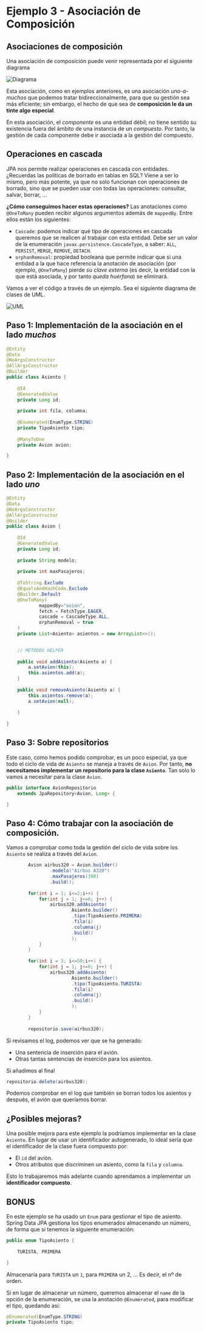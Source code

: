 # Ejemplo 3 - Asociación de Composición

## Asociaciones de composición

Una asociación de composición puede venir representada por el siguiente diagrama

![Diagrama](./uml.jpg)

Esta asociación, como en ejemplos anteriores, es una asociación _uno-a-muchos_ que podemos tratar bidireccionalmente, para que su gestión sea más eficiente; sin embargo, el hecho de que sea de **composición le da un tinte algo especial**.

En esta asociación, el _componente_ es una entidad débil; no tiene sentido su existencia fuera del ámbito de una instancia de un _compuesto_. Por tanto, la gestión de cada componente debe ir asociada a la gestión del compuesto.

## Operaciones en cascada

JPA nos permite realizar operaciones en cascada con entidades. ¿Recuerdas las políticas de borrado en tablas en SQL? Viene a ser lo mismo, pero más potente, ya que no solo funcionan con operaciones de borrado, sino que se pueden usar con todas las operaciones: consultar, salvar, borrar, ...

**¿Cómo conseguimos hacer estas operaciones?** Las anotaciones como `@OneToMany` pueden recibir algunos argumentos además de `mappedBy`. Entre ellos están los siguientes:

- `Cascade`: podemos indicar qué tipo de operaciones en cascada queremos que se realicen al trabajar con esta entidad. Debe ser un valor de la enumeración `javax.persistence.CascadeType`, a saber: `ALL`, `PERSIST`, `MERGE`, `REMOVE`, `DETACH`.
- `orphanRemoval`: propiedad booleana que permite indicar que si una entidad a la que hace referencia la anotación de asociación (por ejemplo, `@OneToMany`) pierde _su clave externa_ (es decir, la entidad con la que está asociada, y por tanto _queda huérfana_) se eliminará.  

Vamos a ver el código a través de un ejemplo. Sea el siguiente diagrama de clases de UML.

![UML](.png/Model!Main_0.png)

## Paso 1: Implementación de la asociación en el lado _muchos_


```java
@Entity
@Data
@NoArgsConstructor
@AllArgsConstructor
@Builder
public class Asiento {
	
	@Id
	@GeneratedValue
	private Long id;
	
	private int fila, columna;
	
	@Enumerated(EnumType.STRING)
	private TipoAsiento tipo;
	
	@ManyToOne
	private Avion avion;

}
```

## Paso 2: Implementación de la asociación en el lado _uno_

```java
@Entity
@Data
@NoArgsConstructor
@AllArgsConstructor
@Builder
public class Avion {
	
	@Id
	@GeneratedValue
	private Long id;
	
	private String modelo;
	
	private int maxPasajeros;
	
	@ToString.Exclude
	@EqualsAndHashCode.Exclude
	@Builder.Default
	@OneToMany(
			mappedBy="avion", 
			fetch = FetchType.EAGER,
			cascade = CascadeType.ALL,
			orphanRemoval = true
	)
	private List<Asiento> asientos = new ArrayList<>();

	
	// MÉTODOS HELPER
	
	public void addAsiento(Asiento a) {
		a.setAvion(this);
		this.asientos.add(a);
	}
	
	public void removeAsiento(Asiento a) {
		this.asientos.remove(a);
		a.setAvion(null);
		
	}
	
}

```

## Paso 3: Sobre repositorios

Este caso, como hemos podido comprobar, es un poco especial, ya que todo el ciclo de vida de `Asiento` se maneja a través de `Avion`. Por tanto, **no necesitamos implementar un repositorio para la clase `Asiento`**. Tan solo lo vamos a necesitar para la clase `Avion`.

```java
public interface AvionRepositorio 
	extends JpaRepository<Avion, Long> {

}
```

## Paso 4: Cómo trabajar con la asociación de composición.

Vamos a comprobar como toda la gestión del ciclo de vida sobre los `Asiento` se realiza a través del `Avion`.

```java
		Avion airbus320 = Avion.builder()
				.modelo("Airbus A320")
				.maxPasajeros(300)
				.build();
		
		for(int i = 1; i<=2;i++) {
			for(int j = 1; j<=6; j++) {
				airbus320.addAsiento(
						Asiento.builder()
						.tipo(TipoAsiento.PRIMERA)
						.fila(i)
						.columna(j)
						.build()						
						);
			}
		}
		
		for(int i = 3; i<=50;i++) {
			for(int j = 1; j<=6; j++) {
				airbus320.addAsiento(
						Asiento.builder()
						.tipo(TipoAsiento.TURISTA)
						.fila(i)
						.columna(j)
						.build()						
						);
			}
		}
		
		repositorio.save(airbus320);

```

Si revisamos el log, podemos ver que se ha generado:

- Una sentencia de inserción para el avión.
- Otras tantas sentencias de inserción para los asientos.


Si añadimos al final

```java
repositorio.delete(airbus320);
```

Podemos comprobar en el log que también se borran todos los asientos y después, el avión que queríamos borrar.

## ¿Posibles mejoras?

Una posible mejora para este ejemplo la podríamos implementar en la clase `Asiento`. En lugar de usar un identificador autogenerado, lo ideal sería que el identificador de la clase fuera compuesto por:

- El `id` del avión.
- Otros atributos que discriminen un asiento, como la `fila` y `columna`.

Esto lo trabajaremos más adelante cuando aprendamos a implementar un **identificador compuesto**.

## BONUS

En este ejemplo se ha usado un `Enum` para gestionar el tipo de asiento. Spring Data JPA gestiona los tipos enumerados almacenando un número, de forma que si tenemos la siguiente enumeración:

```java
public enum TipoAsiento {
	
	TURISTA, PRIMERA

}
```

Almacenaría para `TURISTA` un `1`, para `PRIMERA` un 2, ... Es decir, el nº de orden.

Si en lugar de almacenar un número, queremos almacenar el `name` de la opción de la enumeración, se usa la anotación `@Enumerated`, para modificar el tipo, quedando así:

```java
@Enumerated(EnumType.STRING)
private TipoAsiento tipo;
```
